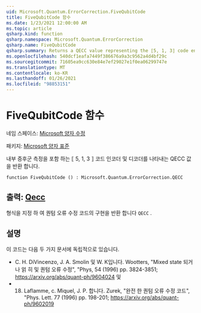 ```yaml
---
uid: Microsoft.Quantum.ErrorCorrection.FiveQubitCode
title: FiveQubitCode 함수
ms.date: 1/23/2021 12:00:00 AM
ms.topic: article
qsharp.kind: function
qsharp.namespace: Microsoft.Quantum.ErrorCorrection
qsharp.name: FiveQubitCode
qsharp.summary: Returns a QECC value representing the ⟦5, 1, 3⟧ code encoder and decoder with in-place syndrome measurement.
ms.openlocfilehash: 540dcf1eafa7449f386676a9a3c9562a4d4bf29c
ms.sourcegitcommit: 71605ea9cc630e84e7ef29027e1f0ea06299747e
ms.translationtype: MT
ms.contentlocale: ko-KR
ms.lasthandoff: 01/26/2021
ms.locfileid: "98853151"
---
```

# <a name="fivequbitcode-function"></a>FiveQubitCode 함수

네임 스페이스: [Microsoft 양자 수정](xref:Microsoft.Quantum.ErrorCorrection)

패키지: [Microsoft 양자 표준](https://nuget.org/packages/Microsoft.Quantum.Standard)


내부 증후군 측정을 포함 하는 ⟦ 5, 1, 3 ⟧ 코드 인코더 및 디코더를 나타내는 QECC 값을 반환 합니다.

```qsharp
function FiveQubitCode () : Microsoft.Quantum.ErrorCorrection.QECC
```


## <a name="output--qecc"></a>출력: [Qecc](xref:Microsoft.Quantum.ErrorCorrection.QECC)

형식을 지정 하 여 퀀텀 오류 수정 코드의 구현을 반환 합니다 `QECC` .

## <a name="remarks"></a>설명

이 코드는 다음 두 가지 문서에 독립적으로 있습니다.

- C. H. DiVincenzo, J. A. Smolin 및 W. K입니다. Wootters, "Mixed state 되거나 얽 히 및 퀀텀 오류 수정", "Phys, 54 (1996) pp. 3824-3851; https://arxiv.org/abs/quant-ph/9604024 및
- 18. Laflamme, c. Miquel, J. P. 합니다. Zurek, "완전 한 퀀텀 오류 수정 코드", "Phys. Lett. 77 (1996) pp. 198-201; https://arxiv.org/abs/quant-ph/9602019